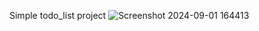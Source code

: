 Simple todo_list project
![Screenshot 2024-09-01 164413](https://github.com/user-attachments/assets/ddfa82a6-c6c9-44c5-a987-28221f04ac70)
